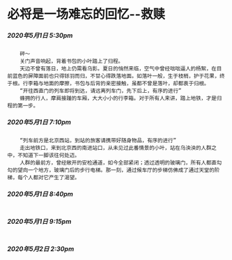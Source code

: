 # 必将是一场难忘的回忆--救赎

##### 2020年5月1日   5:30pm

```
	砰～
	关门声音响起，背着书包的小叶踏上了归程。
	天边不曾有落日，地上仍需看乌影。夏日的悄然来临，空气中曾经咄咄逼人的杨絮，在目前蓝色的屏障面前也只得铩羽而归，不甘心得跌落地面。如落叶一般，生于枝梢，护于花果，终于根。行李箱与地面的摩擦，书包与后背的亲密接触，虽都不曾是落叶，却都衷于归根。
	“开往西直门的列车即将到达，请远离列车门，先下后上，有序的进行”
	蜂拥的行人，摩肩接踵的车厢，大大小小的行李箱。对于所有人来讲，踏上地铁，才是归程的第一步。
```



##### 2020年5月1日   7:10pm

```
	“列车前方是北京西站，到站的旅客请携带好随身物品，有序的进行”
	走出地铁口，来到北京西的南进站口，从未见过此番情景的小叶，站在乌泱泱的人群之中，不知道下一脚该往何处迈。
	人群的最前方，曾经敞开的安检通道，如今全部紧闭；透过透明的玻璃门，所有人都直勾勾的望向一个地方，玻璃门后的步行电梯。那一刻，通过候车厅的步梯仿佛成了通过天堂的阶梯，每个人都对它产生了渴望。
```



##### 2020年5月1日   8:40pm

```

```



##### 2020年5月1日   9:15pm

```

```



##### 2020年5月2日   2:30pm

```

```

